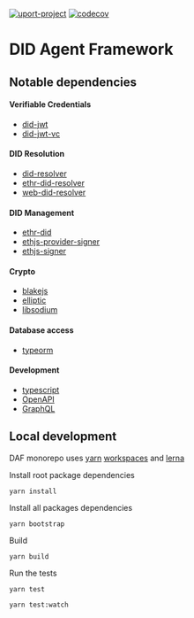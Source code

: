[![uport-project](https://circleci.com/gh/uport-project/daf.svg?style=svg)](https://circleci.com/gh/uport-project/daf/tree/master)
[![codecov](https://codecov.io/gh/uport-project/daf/branch/master/graph/badge.svg)](https://codecov.io/gh/uport-project/daf)

# DID Agent Framework

## Notable dependencies

#### Verifiable Credentials

- [did-jwt](https://github.com/decentralized-identity/did-jwt)
- [did-jwt-vc](https://github.com/decentralized-identity/did-jwt-vc#readme)

#### DID Resolution

- [did-resolver](https://github.com/decentralized-identity/did-resolver)
- [ethr-did-resolver](https://github.com/decentralized-identity/ethr-did-resolver)
- [web-did-resolver](https://github.com/decentralized-identity/web-did-resolver)

#### DID Management

- [ethr-did](https://github.com/uport-project/ethr-did)
- [ethjs-provider-signer](https://github.com/ethjs/ethjs-provider-signer)
- [ethjs-signer](https://github.com/ethjs/ethjs-signer)

#### Crypto

- [blakejs](https://github.com/dcposch/blakejs)
- [elliptic](https://github.com/indutny/elliptic)
- [libsodium](https://github.com/jedisct1/libsodium.js)

#### Database access

- [typeorm](https://github.com/typeorm/typeorm)

#### Development

- [typescript](https://www.typescriptlang.org/)
- [OpenAPI](https://www.openapis.org/)
- [GraphQL](https://graphql.org/)

## Local development

DAF monorepo uses [yarn](https://yarnpkg.com/) [workspaces](https://classic.yarnpkg.com/en/docs/workspaces/) and [lerna](https://lerna.js.org/)

Install root package dependencies

```
yarn install
```

Install all packages dependencies

```
yarn bootstrap
```

Build

```
yarn build
```

Run the tests

```
yarn test
```

```
yarn test:watch
```
